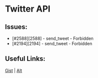 [gist]:https://gist.github.com/anonhostpi/97d4bb3e9535c92b8173fae704b76264#file-_topics-0005-api-twitter-md
[source]:https://github.com/Significant-Gravitas/Catalysts/blob/main/TOPICS/0005.API/TWITTER/TWITTER.md
# Twitter API
## Issues:

- [#2588][2588] - send_tweet - Forbidden
- [#2194][2194] - send_tweet - Forbidden

## Useful Links:
[Gist][gist] | [Alt][source]